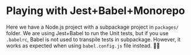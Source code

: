 # Playing with Jest+Babel+Monorepo
Here we have a Node.js project with a subpackage project in `packages/` folder. We are using Jest+Babel to run the Unit tests, but if you use `.babelrc`, Babel is not used to transpile tests in subpackage. However, it works as expected when using `babel.config.js` file instead. 🤷‍♂️
